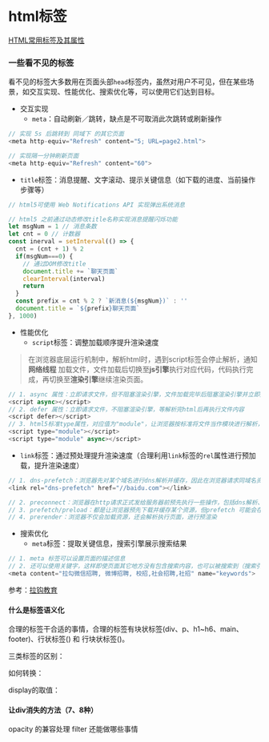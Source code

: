 # html标签
[HTML常用标签及其属性](https://www.cnblogs.com/dear_diary/p/6510393.html)

### 一些看不见的标签
看不见的标签大多数用在页面头部`head`标签内，虽然对用户不可见，但在某些场景，如交互实现、性能优化、搜索优化等，可以使用它们达到目标。
- 交互实现
  - `meta`：自动刷新／跳转，缺点是不可取消此次跳转或刷新操作

```javascript
// 实现 5s 后跳转到 同域下 的其它页面
<meta http-equiv="Refresh" content="5; URL=page2.html">

// 实现隔一分钟刷新页面
<meta http-equiv="Refresh" content="60">
```

  - `title`标签：消息提醒、文字滚动、提示关键信息（如下载的进度、当前操作步骤等）

```javascript
// html5可使用 Web Notifications API 实现弹出系统消息

// html5 之前通过动态修改title名称实现消息提醒闪烁功能
let msgNum = 1 // 消息条数
let cnt = 0 // 计数器
const inerval = setInterval(() => {
  cnt = (cnt + 1) % 2
  if(msgNum===0) {
    // 通过DOM修改title
    document.title += `聊天页面`
    clearInterval(interval)
    return
  }
  const prefix = cnt % 2 ? `新消息(${msgNum})` : ''
  document.title = `${prefix}聊天页面`
}, 1000)
```

- 性能优化
  - `script`标签：调整加载顺序提升渲染速度

> 在浏览器底层运行机制中，解析html时，遇到script标签会停止解析，通知 **网络线程** 加载文件，文件加载后切换至**js引擎**执行对应代码，代码执行完成，再切换至**渲染引擎**继续渲染页面。

```javascript
// 1. async 属性：立即请求文件，但不阻塞渲染引擎，文件加载完毕后阻塞渲染引擎并立即执行文件内容
<script async></script>
// 2. defer 属性：立即请求文件，不阻塞渲染引擎，等解析完html后再执行文件内容
<script defer></script>
// 3. html5标准type属性，对应值为"module"，让浏览器按标准将文件当作模块进行解析，默认阻塞效果同defer，也可配合async在请求完成后立即执行
<script type="module"></script>
<script type="module" async></script>
```

  - `link`标签：通过预处理提升渲染速度（合理利用`link`标签的`rel`属性进行预加载，提升渲染速度）

```javascript
// 1. dns-prefetch：浏览器先对某个域名进行dns解析并缓存，因此在浏览器请求同域名资源时，能省去从域名查询ip的过程，减少时间损耗
<link rel="dns-prefetch" href="//baidu.com"></link>

// 2. preconnect：浏览器在http请求正式发给服务器前预先执行一些操作，包括dns解析、TLS协商、TCp握手，通过消除往返延迟为用户节省时间
// 3. prefetch/preload：都是让浏览器预先下载并缓存某个资源，但prefetch 可能会在浏览器忙时被忽略，而preload则是一定会被预先下载
// 4. prerender：浏览器不仅会加载资源，还会解析执行页面，进行预渲染
```

- 搜索优化
  - `meta`标签：提取关键信息，搜索引擎展示搜索结果

```javascript
// 1. meta 标签可以设置页面的描述信息
// 2. 还可以使用关键字，这样即使页面其它地方没有包含搜索内容，也可以被搜索到（搜索引擎还有自己的权重和算法，所以若滥用关键字会被降权，如 Google 引擎就会对堆砌大量相同关键词的网页进行惩罚，降低它被搜索到的权重）
<meta content="拉勾微信招聘, 微博招聘, 校招,社会招聘,社招" name="keywords">
```

参考：[拉钩教育](https://kaiwu.lagou.com/course/courseInfo.htm?courseId=180#/detail/pc?id=3171)

#### 什么是标签语义化
合理的标签干合适的事情，合理的标签有块状标签(div、p、h1~h6、main、footer)、行状标签() 和 行块状标签()。

三类标签的区别：

如何转换：

display的取值：

#### 让div消失的方法（7、8种）
opacity 的兼容处理
filter 还能做哪些事情
